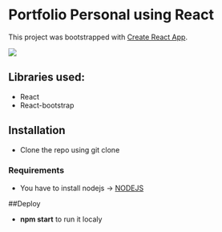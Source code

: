 # Portfolio Personal using React

This project was bootstrapped with [Create React App](https://github.com/facebook/create-react-app).

<image src="./src/assets/img/portfolioPreview.png" widht=300px >

## Libraries used:
* React
* React-bootstrap

## Installation
* Clone the repo using git clone

### Requirements
* You have to install nodejs -> <a href="https://nodejs.org/en"> NODEJS </a>

##Deploy
* **npm start** to run it localy

